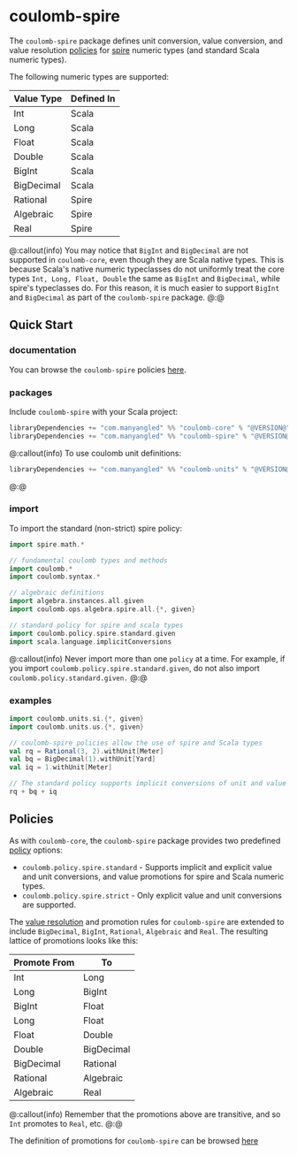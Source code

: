 # coulomb-spire

The `coulomb-spire` package defines unit conversion, value conversion,
and value resolution
[policies][policy-concepts]
for
[spire](https://typelevel.org/spire/)
numeric types (and standard Scala numeric types).

The following numeric types are supported:

| Value Type | Defined In |
| --- | --- |
| Int | Scala |
| Long | Scala |
| Float | Scala |
| Double | Scala |
| BigInt | Scala |
| BigDecimal | Scala |
| Rational | Spire |
| Algebraic | Spire |
| Real | Spire |

@:callout(info)
You may notice that `BigInt` and `BigDecimal` are not supported in `coulomb-core`,
even though they are Scala native types.
This is because Scala's native numeric typeclasses do not uniformly treat the
core types `Int, Long, Float, Double` the same as `BigInt` and `BigDecimal`,
while spire's typeclasses do.
For this reason, it is much easier to support `BigInt` and `BigDecimal` as part of
the `coulomb-spire` package.
@:@

## Quick Start

### documentation

You can browse the `coulomb-spire` policies
[here](https://www.javadoc.io/doc/com.manyangled/coulomb-docs_3/latest/coulomb/policy/spire.html).

### packages

Include `coulomb-spire` with your Scala project:

```scala
libraryDependencies += "com.manyangled" %% "coulomb-core" % "@VERSION@"
libraryDependencies += "com.manyangled" %% "coulomb-spire" % "@VERSION@"
```

@:callout(info)
To use coulomb unit definitions:
```scala
libraryDependencies += "com.manyangled" %% "coulomb-units" % "@VERSION@"
```
@:@

### import

To import the standard (non-strict) spire policy:

```scala mdoc
import spire.math.*

// fundamental coulomb types and methods
import coulomb.*
import coulomb.syntax.*

// algebraic definitions
import algebra.instances.all.given
import coulomb.ops.algebra.spire.all.{*, given}

// standard policy for spire and scala types
import coulomb.policy.spire.standard.given
import scala.language.implicitConversions
```

@:callout(info)
Never import more than one `policy` at a time.
For example, if you import `coulomb.policy.spire.standard.given`,
do not also import `coulomb.policy.standard.given.`
@:@

### examples

```scala mdoc
import coulomb.units.si.{*, given}
import coulomb.units.us.{*, given}

// coulomb-spire policies allow the use of spire and Scala types
val rq = Rational(3, 2).withUnit[Meter]
val bq = BigDecimal(1).withUnit[Yard]
val iq = 1.withUnit[Meter]

// The standard policy supports implicit conversions of unit and value types
rq + bq + iq
```

## Policies

As with `coulomb-core`, the `coulomb-spire` package provides two predefined
[policy][policy-concepts]
options:

- `coulomb.policy.spire.standard` - Supports implicit and explicit value and unit conversions, and value promotions for spire and Scala numeric types.
- `coulomb.policy.spire.strict` - Only explicit value and unit conversions are supported.

The
[value resolution][value-resolution-concepts]
and promotion rules for `coulomb-spire` are extended to
include `BigDecimal`, `BigInt`, `Rational`, `Algebraic` and `Real`.
The resulting lattice of promotions looks like this:

| Promote From | To |
| --- | --- |
| Int | Long |
| Long | BigInt |
| BigInt | Float |
| Long | Float |
| Float | Double |
| Double | BigDecimal |
| BigDecimal | Rational |
| Rational | Algebraic |
| Algebraic | Real |

@:callout(info)
Remember that the promotions above are transitive,
and so `Int` promotes to `Real`, etc.
@:@

The definition of promotions for `coulomb-spire` can be browsed
[here](https://www.javadoc.io/doc/com.manyangled/coulomb-docs_3/latest/coulomb/ops/resolution/spire$.html)

[value-resolution-concepts]: coulomb-core.md#value-promotion-and-resolution
[policy-concepts]: coulomb-core.md#coulomb-policies
